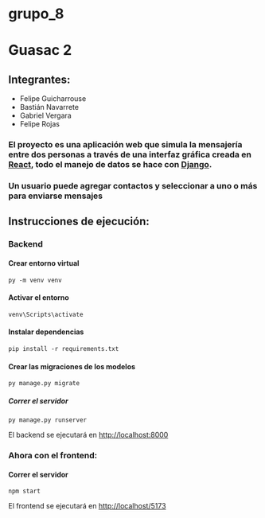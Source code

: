 # grupo_8

# Guasac 2

## Integrantes:
-   Felipe Guicharrouse
-   Bastián Navarrete
-   Gabriel Vergara
-   Felipe Rojas

### El proyecto es una aplicación web que simula la mensajería entre dos personas a través de una interfaz gráfica creada en [React](https://react.dev/), todo el manejo de datos se hace con [Django](https://www.django-rest-framework.org/).

### Un usuario puede agregar contactos y seleccionar a uno o más para enviarse mensajes

## Instrucciones de ejecución:

### Backend

#### Crear entorno virtual
```
py -m venv venv
```

#### Activar el entorno
```
venv\Scripts\activate
```

#### Instalar dependencias
```
pip install -r requirements.txt
```

#### Crear las migraciones de los modelos
```
py manage.py migrate
```

##### Correr el servidor
```
py manage.py runserver
```
El backend se ejecutará en [http://localhost:8000]()

### Ahora con el frontend:
#### Correr el servidor
```
npm start
```
El frontend se ejecutará en [http://localhost/5173]()